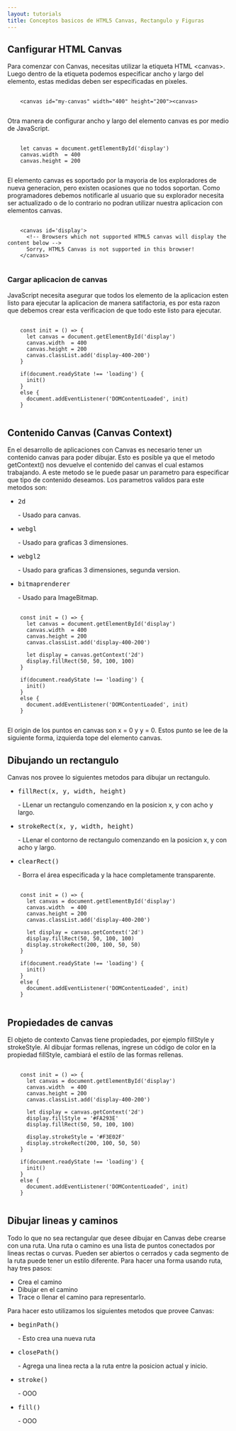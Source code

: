 ```yaml
---
layout: tutorials
title: Conceptos basicos de HTML5 Canvas, Rectangulo y Figuras
---
```

<h2 class="tutorials-content__sub-title">Canfigurar HTML Canvas</h2>

<p class="tutorials-content__text">Para comenzar con Canvas, necesitas utilizar la etiqueta HTML &lt;canvas&gt;. Luego dentro de la etiqueta podemos especificar ancho y largo del elemento, estas medidas deben ser especificadas en pixeles.</p>

<pre>
  <code class="language-html">
    &lt;canvas id="my-canvas" width="400" height="200"&gt;&lt;canvas&gt;
  </code>
</pre>

<p class="tutorials-content__text">Otra manera de configurar ancho y largo del elemento canvas es por medio de JavaScript.</p>

<pre>
  <code class="language-javascript">
    let canvas = document.getElementById('display')
    canvas.width  = 400
    canvas.height = 200
  </code>
</pre>

<p class="tutorials-content__text">El elemento canvas es soportado por la mayoria de los exploradores de nueva generacion, pero existen ocasiones que no todos soportan. Como programadores debemos notificarle al usuario que su explorador necesita ser actualizado o de lo contrario no podran utilizar nuestra aplicacion con elementos canvas.</p>

<pre>
  <code class="language-html">    
    &lt;canvas id='display'&gt;
      &lt;!-- Browsers which not supported HTML5 canvas will display the content below --&gt;
      Sorry, HTML5 Canvas is not supported in this browser!
    &lt;/canvas&gt;
  </code>
</pre>

<h3 class="tutorials-content__sub-title">Cargar aplicacion de canvas</h3>

<p class="tutorials-content__text">JavaScript necesita asegurar que todos los elemento de la aplicacion esten listo para ejecutar la aplicacion de manera satifactoria, es por esta razon que debemos crear esta verificacion de que todo este listo para ejecutar.</p>

<pre>
  <code class="language-javascript">
    const init = () => {
      let canvas = document.getElementById('display')
      canvas.width  = 400
      canvas.height = 200
      canvas.classList.add('display-400-200')
    }
    
    if(document.readyState !== 'loading') {
      init()
    } 
    else {
      document.addEventListener('DOMContentLoaded', init)
    }
  </code>
</pre>

<h2 class="tutorials-content__sub-title">Contenido Canvas (Canvas Context)</h2>

<p class="tutorials-content__text">En el desarrollo de aplicaciones con Canvas es necesario tener un contenido canvas para poder dibujar. Esto es posible ya que el metodo getContext() nos devuelve el contenido del canvas el cual estamos trabajando. A este metodo se le puede pasar un parametro para especificar que tipo de contenido deseamos. Los parametros validos para este metodos son:</p>

<ul class="tutorials-content__list">
  <li class="tutorials-content__list-element"><pre class="tutorials__code">2d</pre> - Usado para canvas.</li>
  <li class="tutorials-content__list-element"><pre class="tutorials__code">webgl</pre> - Usado para graficas 3 dimensiones.</li>
  <li class="tutorials-content__list-element"><pre class="tutorials__code">webgl2</pre> - Usado para graficas 3 dimensiones, segunda version.</li>
  <li class="tutorials-content__list-element"><pre class="tutorials__code">bitmaprenderer</pre> - Usado para ImageBitmap.</li>
</ul>

<pre>
  <code class="language-javascript">
    const init = () => {
      let canvas = document.getElementById('display')
      canvas.width  = 400
      canvas.height = 200
      canvas.classList.add('display-400-200')
      
      let display = canvas.getContext('2d')
      display.fillRect(50, 50, 100, 100)
    }
    
    if(document.readyState !== 'loading') {
      init()
    }
    else {
      document.addEventListener('DOMContentLoaded', init)
    }
  </code>
</pre>

<p class="tutorials-content__text">El origin de los puntos en canvas son x = 0 y y = 0. Estos punto se lee de la siguiente forma, izquierda tope del elemento canvas.</p>

<h2 class="tutorials-content__sub-title">Dibujando un rectangulo</h2>

<p class="tutorials-content__text">Canvas nos provee lo siguientes metodos para dibujar un rectangulo.</p>

<ul class="tutorials-content__list">
  <li class="tutorials-content__list-element"><pre class="tutorials__code">fillRect(x, y, width, height)</pre> - LLenar un rectangulo comenzando en la posicion x, y con acho y largo.</li>
  <li class="tutorials-content__list-element"><pre class="tutorials__code">strokeRect(x, y, width, height)</pre> - LLenar el contorno de rectangulo comenzando en la posicion x, y con acho y largo.</li>
  <li class="tutorials-content__list-element"><pre class="tutorials__code">clearRect()</pre> - Borra el área especificada y la hace completamente transparente.</li>
</ul>

<pre>
  <code class="language-javascript">
    const init = () => {
      let canvas = document.getElementById('display')
      canvas.width  = 400
      canvas.height = 200
      canvas.classList.add('display-400-200')
      
      let display = canvas.getContext('2d')
      display.fillRect(50, 50, 100, 100)
      display.strokeRect(200, 100, 50, 50)
    }
    
    if(document.readyState !== 'loading') {
      init()
    } 
    else {
      document.addEventListener('DOMContentLoaded', init)
    }
  </code>
</pre>

<h2 class="tutorials-content__sub-title">Propiedades de canvas</h2>

<p class="tutorials-content__text">El objeto de contexto Canvas tiene propiedades, por ejemplo fillStyle y strokeStyle. Al dibujar formas rellenas, ingrese un código de color en la propiedad fillStyle, cambiará el estilo de las formas rellenas.</p>

<pre>
  <code class="language-javascript">
    const init = () => {
      let canvas = document.getElementById('display')
      canvas.width  = 400
      canvas.height = 200
      canvas.classList.add('display-400-200')
      
      let display = canvas.getContext('2d')
      display.fillStyle = '#FA293E'
      display.fillRect(50, 50, 100, 100)
      
      display.strokeStyle = '#F3E02F'
      display.strokeRect(200, 100, 50, 50)
    }
    
    if(document.readyState !== 'loading') {
      init()
    }
    else {
      document.addEventListener('DOMContentLoaded', init)
    }
  </code>
</pre>

<h2 class="tutorials-content__sub-title">Dibujar lineas y caminos</h2>

<p class="tutorials-content__text">Todo lo que no sea rectangular que desee dibujar en Canvas debe crearse con una ruta. Una ruta o camino es una lista de puntos conectados por lineas rectas o curvas. Pueden ser abiertos o cerrados y cada segmento de la ruta puede tener un estilo diferente. Para hacer una forma usando ruta, hay tres pasos:</p>

<ul class="tutorials-content__list">
  <li class="tutorials-content__list-element">Crea el camino</li>
  <li class="tutorials-content__list-element">Dibujar en el camino</li>
  <li class="tutorials-content__list-element">Trace o llenar el camino para representarlo.</li>
</ul>

<p class="tutorials-content__text">Para hacer esto utilizamos los siguientes metodos que provee Canvas:</p>

<ul class="tutorials-content__list">
  <li class="tutorials-content__list-element"><pre class="tutorials__code">beginPath()</pre> - Esto crea una nueva ruta</li>
  <li class="tutorials-content__list-element"><pre class="tutorials__code">closePath()</pre> - Agrega una linea recta a la ruta entre la posicion actual y inicio.</li>
  <li class="tutorials-content__list-element"><pre class="tutorials__code">stroke()</pre> - OOO</li>
  <li class="tutorials-content__list-element"><pre class="tutorials__code">fill()</pre> - OOO</li>
</ul>
